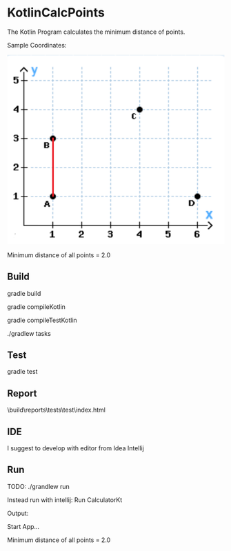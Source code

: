 # KotlinCalcPoints

The Kotlin Program calculates the minimum distance of points.

Sample Coordinates: 

![Coordinates](src/main/resources/Coordinates.png "Coordinates")

Minimum distance of all points = 2.0


## Build

gradle build

gradle compileKotlin

gradle compileTestKotlin

./gradlew tasks


## Test

gradle test


## Report

\build\reports\tests\test\index.html


## IDE

I suggest to develop with editor from Idea Intellij


## Run

TODO: ./grandlew run

Instead run with intellij: Run CalculatorKt

Output:

Start App...

Minimum distance of all points = 2.0
